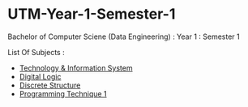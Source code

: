 # UTM-Year-1-Semester-1
Bachelor of Computer Sciene (Data Engineering) : Year 1 : Semester 1 

List Of Subjects :
* <a href="https://github.com/haani1224/UTM-Year-1-Semester-1/blob/main/Technology%20and%20Information%20System">Technology & Information System</a>
* <a href="https://github.com/haani1224/UTM-Year-1-Semester-1/blob/main/Digital%20Logic">Digital Logic</a>
* <a href="https://github.com/haani1224/UTM-Year-1-Semester-1/blob/main/Discrete%20Structure">Discrete Structure</a>
* <a href="https://github.com/haani1224/UTM-Year-1-Semester-1/blob/main/Programming%20Technique%201">Programming Technique 1</a>
